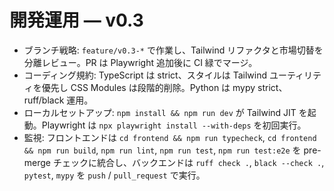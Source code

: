 # 開発運用 — v0.3

- ブランチ戦略: `feature/v0.3-*` で作業し、Tailwind リファクタと市場切替を分離レビュー。PR は Playwright 追加後に CI 緑でマージ。
- コーディング規約: TypeScript は strict、スタイルは Tailwind ユーティリティを優先し CSS Modules は段階的削除。Python は mypy strict、ruff/black 運用。
- ローカルセットアップ: `npm install && npm run dev` が Tailwind JIT を起動。Playwright は `npx playwright install --with-deps` を初回実行。
- 監視: フロントエンドは `cd frontend && npm run typecheck`, `cd frontend && npm run build`, `npm run lint`, `npm run test`, `npm run test:e2e` を pre-merge チェックに統合し、バックエンドは `ruff check .`, `black --check .`, `pytest`, `mypy` を `push` / `pull_request` で実行。
